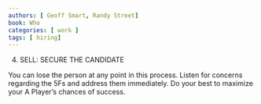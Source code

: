 ```yaml
---
authors: [ Geoff Smart, Randy Street]
book: Who
categories: [ work ]
tags: [ hiring]
---
```

4. SELL: SECURE THE CANDIDATE

You can lose the person at any point in this process. 
Listen for concerns regarding the 5Fs and address them immediately. Do your best to maximize your A Player’s chances of success.